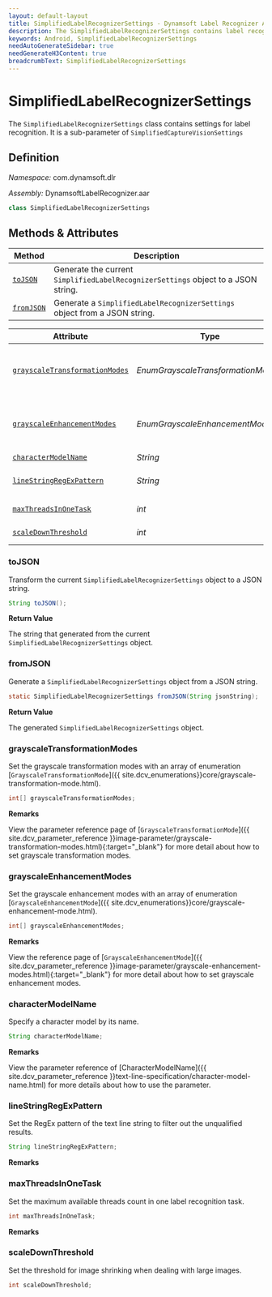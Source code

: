 ```yaml
---
layout: default-layout
title: SimplifiedLabelRecognizerSettings - Dynamsoft Label Recognizer Android Edition API Reference
description: The SimplifiedLabelRecognizerSettings contains label recognition setting of Dynamsoft Label Recognizer Android edition
keywords: Android, SimplifiedLabelRecognizerSettings
needAutoGenerateSidebar: true
needGenerateH3Content: true
breadcrumbText: SimplifiedLabelRecognizerSettings
---
```


# SimplifiedLabelRecognizerSettings

The `SimplifiedLabelRecognizerSettings` class contains settings for label recognition. It is a sub-parameter of `SimplifiedCaptureVisionSettings`

## Definition

*Namespace:* com.dynamsoft.dlr

*Assembly:* DynamsoftLabelRecognizer.aar

```java
class SimplifiedLabelRecognizerSettings
```

## Methods & Attributes

| Method               | Description |
|----------------------|-------------|
| [`toJSON`](#tojson) | Generate the current `SimplifiedLabelRecognizerSettings` object to a JSON string. |
| [`fromJSON`](#fromjson) | Generate a `SimplifiedLabelRecognizerSettings` object from a JSON string. |

| Attribute | Type | Description |
| --------- | ---- | ----------- |
| [`grayscaleTransformationModes`](#grayscaletransformationmodes) | *EnumGrayscaleTransformationMode[]* | Set the grayscale transformation modes with an array of enumeration [`GrayscaleTransformationMode`]({{ site.dcv_enumerations}}core/grayscale-transformation-mode.html). |
| [`grayscaleEnhancementModes`](#grayscaleenhancementmodes) | *EnumGrayscaleEnhancementMode[]* | Set the grayscale enhancement modes with an array of enumeration [`GrayscaleEnhancementMode`]({{ site.dcv_enumerations}}core/grayscale-enhancement-mode.html). |
| [`characterModelName`](#charactermodelname) | *String* | Specify a character model by its name. |
| [`lineStringRegExPattern`](#linestringregexpattern) | *String* | Set the RegEx pattern of the text line string to filter out the unqualified results. |
| [`maxThreadsInOneTask`](#maxthreadsinonetask) | *int* | Set the maximum available threads count in one label recognition task. |
| [`scaleDownThreshold`](#scaledownthreshold) | *int* | Set the threshold for image shrinking when dealing with large images. |

### toJSON

Transform the current `SimplifiedLabelRecognizerSettings` object to a JSON string.

```java
String toJSON();
```

**Return Value**

The string that generated from the current `SimplifiedLabelRecognizerSettings` object.

### fromJSON

Generate a `SimplifiedLabelRecognizerSettings` object from a JSON string.

```java
static SimplifiedLabelRecognizerSettings fromJSON(String jsonString);
```

**Return Value**

The generated `SimplifiedLabelRecognizerSettings` object.

### grayscaleTransformationModes

Set the grayscale transformation modes with an array of enumeration [`GrayscaleTransformationMode`]({{ site.dcv_enumerations}}core/grayscale-transformation-mode.html).

```java
int[] grayscaleTransformationModes;
```

**Remarks**

View the parameter reference page of [`GrayscaleTransformationMode`]({{ site.dcv_parameter_reference }}image-parameter/grayscale-transformation-modes.html){:target="_blank"} for more detail about how to set grayscale transformation modes.

### grayscaleEnhancementModes

Set the grayscale enhancement modes with an array of enumeration [`GrayscaleEnhancementMode`]({{ site.dcv_enumerations}}core/grayscale-enhancement-mode.html).

```java
int[] grayscaleEnhancementModes;
```

**Remarks**

View the reference page of [`GrayscaleEnhancementMode`]({{ site.dcv_parameter_reference }}image-parameter/grayscale-enhancement-modes.html){:target="_blank"} for more detail about how to set grayscale enhancement modes.

### characterModelName

Specify a character model by its name.

```java
String characterModelName;
```

**Remarks**

View the parameter reference of [CharacterModelName]({{ site.dcv_parameter_reference }}text-line-specification/character-model-name.html) for more details about how to use the parameter.

### lineStringRegExPattern

Set the RegEx pattern of the text line string to filter out the unqualified results.

```java
String lineStringRegExPattern;
```

**Remarks**

### maxThreadsInOneTask

Set the maximum available threads count in one label recognition task.

```java
int maxThreadsInOneTask;
```

**Remarks**

### scaleDownThreshold

Set the threshold for image shrinking when dealing with large images.

```java
int scaleDownThreshold;
```
